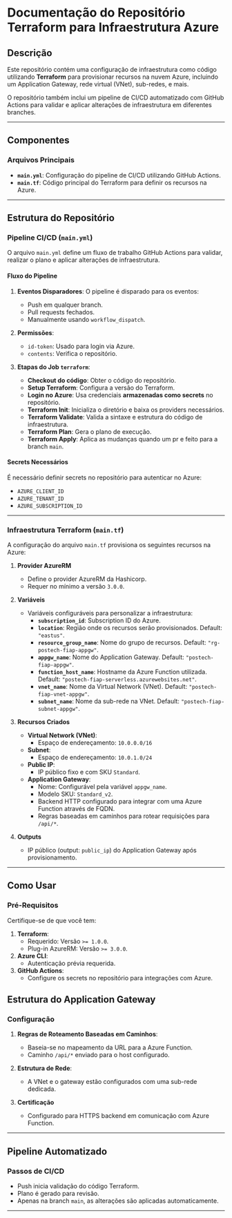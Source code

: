 # Documentação do Repositório Terraform para Infraestrutura Azure

## Descrição
Este repositório contém uma configuração de infraestrutura como código utilizando **Terraform** para provisionar recursos na nuvem Azure, incluindo um Application Gateway, rede virtual (VNet), sub-redes, e mais.

O repositório também inclui um pipeline de CI/CD automatizado com GitHub Actions para validar e aplicar alterações de infraestrutura em diferentes branches.

---

## Componentes

### Arquivos Principais

- **`main.yml`**: Configuração do pipeline de CI/CD utilizando GitHub Actions.
- **`main.tf`**: Código principal do Terraform para definir os recursos na Azure.

---

## Estrutura do Repositório

### Pipeline CI/CD (`main.yml`)
O arquivo `main.yml` define um fluxo de trabalho GitHub Actions para validar, realizar o plano e aplicar alterações de infraestrutura.

#### **Fluxo do Pipeline**
1. **Eventos Disparadores**: O pipeline é disparado para os eventos:
    - Push em qualquer branch.
    - Pull requests fechados.
    - Manualmente usando `workflow_dispatch`.

2. **Permissões**:
    - `id-token`: Usado para login via Azure.
    - `contents`: Verifica o repositório.

3. **Etapas do Job `terraform`**:
    - **Checkout do código**: Obter o código do repositório.
    - **Setup Terraform**: Configura a versão do Terraform.
    - **Login no Azure**: Usa credenciais **armazenadas como secrets** no repositório.
    - **Terraform Init**: Inicializa o diretório e baixa os providers necessários.
    - **Terraform Validate**: Valida a sintaxe e estrutura do código de infraestrutura.
    - **Terraform Plan**: Gera o plano de execução.
    - **Terraform Apply**: Aplica as mudanças quando um pr e feito para a branch `main`.

#### **Secrets Necessários**
É necessário definir secrets no repositório para autenticar no Azure:
- `AZURE_CLIENT_ID`
- `AZURE_TENANT_ID`
- `AZURE_SUBSCRIPTION_ID`

---

### Infraestrutura Terraform (`main.tf`)
A configuração do arquivo `main.tf` provisiona os seguintes recursos na Azure:

1. **Provider AzureRM**
    - Define o provider AzureRM da Hashicorp.
    - Requer no mínimo a versão `3.0.0`.

2. **Variáveis**
    - Variáveis configuráveis para personalizar a infraestrutura:
        - **`subscription_id`**: Subscription ID do Azure.
        - **`location`**: Região onde os recursos serão provisionados. Default: `"eastus"`.
        - **`resource_group_name`**: Nome do grupo de recursos. Default: `"rg-postech-fiap-appgw"`.
        - **`appgw_name`**: Nome do Application Gateway. Default: `"postech-fiap-appgw"`.
        - **`function_host_name`**: Hostname da Azure Function utilizada. Default: `"postech-fiap-serverless.azurewebsites.net"`.
        - **`vnet_name`**: Nome da Virtual Network (VNet). Default: `"postech-fiap-vnet-appgw"`.
        - **`subnet_name`**: Nome da sub-rede na VNet. Default: `"postech-fiap-subnet-appgw"`.

3. **Recursos Criados**
    - **Virtual Network (VNet)**:
        - Espaço de endereçamento: `10.0.0.0/16`
    - **Subnet**:
        - Espaço de endereçamento: `10.0.1.0/24`
    - **Public IP**:
        - IP público fixo e com SKU `Standard`.
    - **Application Gateway**:
        - Nome: Configurável pela variável `appgw_name`.
        - Modelo SKU: `Standard_v2`.
        - Backend HTTP configurado para integrar com uma Azure Function através de FQDN.
        - Regras baseadas em caminhos para rotear requisições para `/api/*`.

4. **Outputs**
    - IP público (output: `public_ip`) do Application Gateway após provisionamento.

---

## Como Usar

### Pré-Requisitos
Certifique-se de que você tem:
1. **Terraform**:
    - Requerido: Versão `>= 1.0.0`.
    - Plug-in AzureRM: Versão `>= 3.0.0`.
2. **Azure CLI**:
    - Autenticação prévia requerida.
3. **GitHub Actions**:
    - Configure os secrets no repositório para integrações com Azure.


## Estrutura do Application Gateway

### Configuração
1. **Regras de Roteamento Baseadas em Caminhos**:
    - Baseia-se no mapeamento da URL para a Azure Function.
    - Caminho `/api/*` enviado para o host configurado.

2. **Estrutura de Rede**:
    - A VNet e o gateway estão configurados com uma sub-rede dedicada.

3. **Certificação**
    - Configurado para HTTPS backend em comunicação com Azure Function.

---

## Pipeline Automatizado

### Passos de CI/CD
- Push inicia validação do código Terraform.
- Plano é gerado para revisão.
- Apenas na branch `main`, as alterações são aplicadas automaticamente.

---